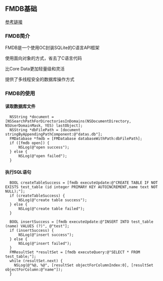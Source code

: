 ## FMDB基础

[参考链接](https://www.jianshu.com/p/3682795d3f38)

### FMDB简介

FMDB是一个使用OC封装SQLite的C语言API框架

使用面向对象的方式，省去了C语言代码

比Core Data更加轻量级和灵活

提供了多线程安全的数据库操作方式

### FMDB的使用

#### 读取数据库文件

```
  NSString *document = [NSSearchPathForDirectoriesInDomains(NSDocumentDirectory, NSUserDomainMask, YES) lastObject];
  NSString *dbFilePath = [document stringByAppendingPathComponent:@"datas.db"];
  FMDatabase *fmdb = [FMDatabase databaseWithPath:dbFilePath];
  if ([fmdb open]) {
      NSLog(@"open success");
  } else {
      NSLog(@"open failed");
  }
```

#### 执行SQL语句

```
  BOOL createTableSuccess = [fmdb executeUpdate:@"CREATE TABLE IF NOT EXISTS test_table (id integer PRIMARY KEY AUTOINCREMENT,name text NOT NULL);"];
  if (createTableSuccess) {
      NSLog(@"create table success");
  } else {
      NSLog(@"create table failed");
  }

  BOOL insertSuccess = [fmdb executeUpdate:@"INSERT INTO test_table (name) VALUES (?)", @"test"];
  if (insertSuccess) {
      NSLog(@"insert success");
  } else {
      NSLog(@"insert failed");
  }
  FMResultSet *resultSet = [fmdb executeQuery:@"SELECT * FROM test_table;"];
  while (resultSet.next) {
    NSLog(@"%@, %@", [resultSet objectForColumnIndex:0], [resultSet objectForColumn:@"name"]);
  }
```
